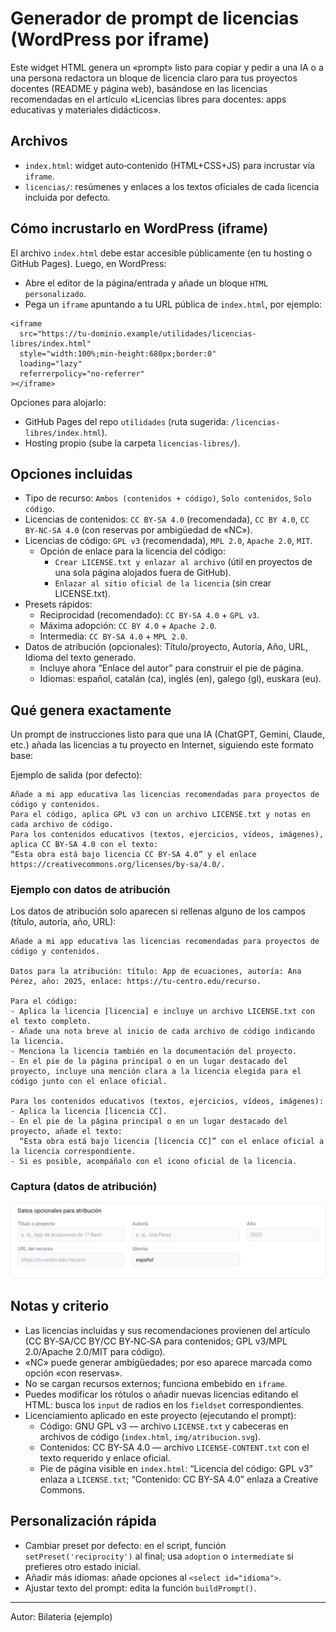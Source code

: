 # Generador de prompt de licencias (WordPress por iframe)

Este widget HTML genera un «prompt» listo para copiar y pedir a una IA o a una persona redactora un bloque de licencia claro para tus proyectos docentes (README y página web), basándose en las licencias recomendadas en el artículo «Licencias libres para docentes: apps educativas y materiales didácticos».

## Archivos

- `index.html`: widget auto‑contenido (HTML+CSS+JS) para incrustar vía `iframe`.
- `licencias/`: resúmenes y enlaces a los textos oficiales de cada licencia incluida por defecto.

## Cómo incrustarlo en WordPress (iframe)

El archivo `index.html` debe estar accesible públicamente (en tu hosting o GitHub Pages). Luego, en WordPress:

- Abre el editor de la página/entrada y añade un bloque `HTML personalizado`.
- Pega un `iframe` apuntando a tu URL pública de `index.html`, por ejemplo:

```
<iframe
  src="https://tu-dominio.example/utilidades/licencias-libres/index.html"
  style="width:100%;min-height:680px;border:0"
  loading="lazy"
  referrerpolicy="no-referrer"
></iframe>
```

Opciones para alojarlo:
- GitHub Pages del repo `utilidades` (ruta sugerida: `/licencias-libres/index.html`).
- Hosting propio (sube la carpeta `licencias-libres/`).

## Opciones incluidas

- Tipo de recurso: `Ambos (contenidos + código)`, `Solo contenidos`, `Solo código`.
- Licencias de contenidos: `CC BY-SA 4.0` (recomendada), `CC BY 4.0`, `CC BY-NC-SA 4.0` (con reservas por ambigüedad de «NC»).
- Licencias de código: `GPL v3` (recomendada), `MPL 2.0`, `Apache 2.0`, `MIT`.
  - Opción de enlace para la licencia del código:
    - `Crear LICENSE.txt y enlazar al archivo` (útil en proyectos de una sola página alojados fuera de GitHub).
    - `Enlazar al sitio oficial de la licencia` (sin crear LICENSE.txt).
- Presets rápidos:
  - Reciprocidad (recomendado): `CC BY-SA 4.0` + `GPL v3`.
  - Máxima adopción: `CC BY 4.0` + `Apache 2.0`.
  - Intermedia: `CC BY-SA 4.0` + `MPL 2.0`.
- Datos de atribución (opcionales): Título/proyecto, Autoría, Año, URL, Idioma del texto generado.
  - Incluye ahora “Enlace del autor” para construir el pie de página.
  - Idiomas: español, catalán (ca), inglés (en), galego (gl), euskara (eu).

## Qué genera exactamente

Un prompt de instrucciones listo para que una IA (ChatGPT, Gemini, Claude, etc.) añada las licencias a tu proyecto en Internet, siguiendo este formato base:

Ejemplo de salida (por defecto):

```
Añade a mi app educativa las licencias recomendadas para proyectos de código y contenidos.
Para el código, aplica GPL v3 con un archivo LICENSE.txt y notas en cada archivo de código.
Para los contenidos educativos (textos, ejercicios, vídeos, imágenes), aplica CC BY-SA 4.0 con el texto:
“Esta obra está bajo licencia CC BY-SA 4.0” y el enlace https://creativecommons.org/licenses/by-sa/4.0/.
```

### Ejemplo con datos de atribución

Los datos de atribución solo aparecen si rellenas alguno de los campos (título, autoría, año, URL):

```
Añade a mi app educativa las licencias recomendadas para proyectos de código y contenidos.

Datos para la atribución: título: App de ecuaciones, autoría: Ana Pérez, año: 2025, enlace: https://tu-centro.edu/recurso.

Para el código:
- Aplica la licencia [licencia] e incluye un archivo LICENSE.txt con el texto completo.
- Añade una nota breve al inicio de cada archivo de código indicando la licencia.
- Menciona la licencia también en la documentación del proyecto.
- En el pie de la página principal o en un lugar destacado del proyecto, incluye una mención clara a la licencia elegida para el código junto con el enlace oficial.

Para los contenidos educativos (textos, ejercicios, vídeos, imágenes):
- Aplica la licencia [licencia CC].
- En el pie de la página principal o en un lugar destacado del proyecto, añade el texto:
  “Esta obra está bajo licencia [licencia CC]” con el enlace oficial a la licencia correspondiente.
- Si es posible, acompáñalo con el icono oficial de la licencia.
```

### Captura (datos de atribución)

![Datos opcionales para atribución](img/atribucion.svg)

## Notas y criterio

- Las licencias incluidas y sus recomendaciones provienen del artículo (CC BY‑SA/CC BY/CC BY‑NC‑SA para contenidos; GPL v3/MPL 2.0/Apache 2.0/MIT para código).
- «NC» puede generar ambigüedades; por eso aparece marcada como opción «con reservas».
- No se cargan recursos externos; funciona embebido en `iframe`.
- Puedes modificar los rótulos o añadir nuevas licencias editando el HTML: busca los `input` de radios en los `fieldset` correspondientes.
- Licenciamiento aplicado en este proyecto (ejecutando el prompt):
  - Código: GNU GPL v3 — archivo `LICENSE.txt` y cabeceras en archivos de código (`index.html`, `img/atribucion.svg`).
  - Contenidos: CC BY-SA 4.0 — archivo `LICENSE-CONTENT.txt` con el texto requerido y enlace oficial.
  - Pie de página visible en `index.html`: “Licencia del código: GPL v3” enlaza a `LICENSE.txt`; “Contenido: CC BY-SA 4.0” enlaza a Creative Commons.

## Personalización rápida

- Cambiar preset por defecto: en el script, función `setPreset('reciprocity')` al final; usa `adoption` o `intermediate` si prefieres otro estado inicial.
- Añadir más idiomas: añade opciones al `<select id="idioma">`.
- Ajustar texto del prompt: edita la función `buildPrompt()`.

---
Autor: Bilateria (ejemplo)
